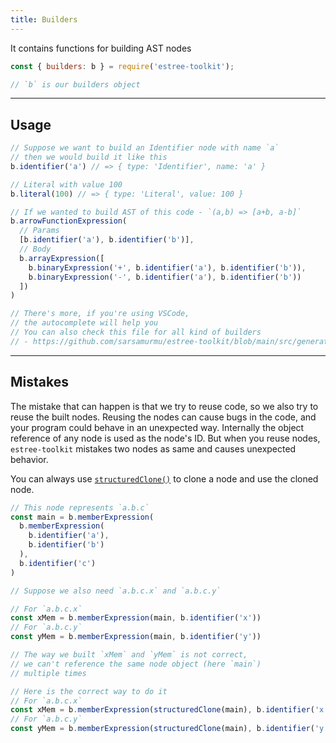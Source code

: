```yaml
---
title: Builders
---
```


It contains functions for building AST nodes

```js
const { builders: b } = require('estree-toolkit');

// `b` is our builders object
```

-----------------------------------

## Usage
```js
// Suppose we want to build an Identifier node with name `a`
// then we would build it like this
b.identifier('a') // => { type: 'Identifier', name: 'a' }

// Literal with value 100
b.literal(100) // => { type: 'Literal', value: 100 }

// If we wanted to build AST of this code - `(a,b) => [a+b, a-b]`
b.arrowFunctionExpression(
  // Params
  [b.identifier('a'), b.identifier('b')],
  // Body
  b.arrayExpression([
    b.binaryExpression('+', b.identifier('a'), b.identifier('b')),
    b.binaryExpression('-', b.identifier('a'), b.identifier('b'))
  ])
)

// There's more, if you're using VSCode,
// the autocomplete will help you
// You can also check this file for all kind of builders
// - https://github.com/sarsamurmu/estree-toolkit/blob/main/src/generated/builders-type.ts
```

--------------------------------------

## Mistakes
The mistake that can happen is that we try to reuse code, so we also try to
reuse the built nodes. Reusing the nodes can cause bugs in the code, and your
program could behave in an unexpected way. Internally the object reference of any
node is used as the node's ID. But when you reuse nodes, `estree-toolkit` mistakes
two nodes as same and causes unexpected behavior.

You can always use
[`structuredClone()`](https://developer.mozilla.org/en-US/docs/Web/API/structuredClone)
to clone a node and use the cloned node.

```js
// This node represents `a.b.c`
const main = b.memberExpression(
  b.memberExpression(
    b.identifier('a'),
    b.identifier('b')
  ),
  b.identifier('c')
)

// Suppose we also need `a.b.c.x` and `a.b.c.y`

// For `a.b.c.x`
const xMem = b.memberExpression(main, b.identifier('x'))
// For `a.b.c.y`
const yMem = b.memberExpression(main, b.identifier('y'))

// The way we built `xMem` and `yMem` is not correct,
// we can't reference the same node object (here `main`)
// multiple times

// Here is the correct way to do it
// For `a.b.c.x`
const xMem = b.memberExpression(structuredClone(main), b.identifier('x'))
// For `a.b.c.y`
const yMem = b.memberExpression(structuredClone(main), b.identifier('y'))
```
